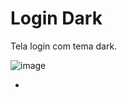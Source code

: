 # Login Dark
 
Tela login com tema dark.
 
![image](https://user-images.githubusercontent.com/90533635/232046674-0a8ca1f5-5907-470e-8b83-265af58973d5.png)

-
